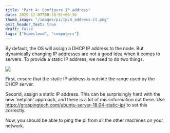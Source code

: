 ```yaml
---
title: "Part 4: Configure IP address"
date: 2020-12-07T08:10:51+05:30
thumb_image: "/images/pi/Ipv4_address-it.png"
omit_header_text: true
draft: false
tags: ["homecloud", "computers"]
---
```


By default, the OS will assign a DHCP IP address to the node. But dynamically changing IP addresses are not a good idea when it comes to servers. To provide a static IP address, we need to do two things. 

![](/images/pi/dhcp_range.png)

First, ensure that the static IP address is outside the range used by the DHCP server. 

Second, assign a static IP address. This can be surprisingly hard with the new 'netplan' approach, and there is a lot of mis-information out there. Use https://graspingtech.com/ubuntu-server-18.04-static-ip/ to set this correctly. 

Now, you should be able to ping the pi from all the other machines on your network. 

